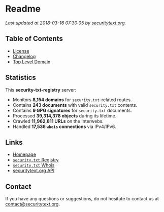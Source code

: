 # Readme

_Last updated at 2018-03-16 07:30:05 by [securitytext.org](https://securitytext.org)._

## Table of Contents

* [License](LICENSE.md)
* [Changelog](CHANGELOG.md)
* [Top Level Domain](TLD.md)

## Statistics

This **security-txt-registry** server:

* Monitors **8,154 domains** for `security.txt`-related routes.
* Contains **243 documents** with valid `security.txt` contents.
* Contains **9 GPG signatures** for `security.txt` documents.
* Processed **39,314,378 objects** during its lifetime.
* Crawled **11,962,811 URLs** on the Interwebs.
* Handled **17,536 `whois` connections** via IPv4/IPv6.

## Links

* [Homepage](https://securitytext.org)
* [`security.txt` Registry](https://registry.securitytext.org)
* [`security.txt` Whois](https://whois.securitytext.org)
* [securitytext.org API](https://registry.securitytext.org)

## Contact

If you have any questions or suggestions, do not hesitate to contact us at contact@securitytext.org.
